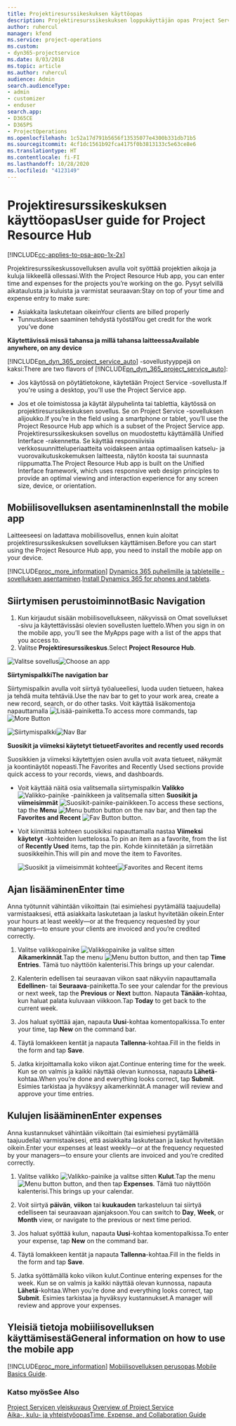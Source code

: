 ```yaml
---
title: Projektiresurssikeskuksen käyttöopas
description: Projektiresurssikeskuksen loppukäyttäjän opas Project Servicessä
author: ruhercul
manager: kfend
ms.service: project-operations
ms.custom:
- dyn365-projectservice
ms.date: 8/03/2018
ms.topic: article
ms.author: ruhercul
audience: Admin
search.audienceType:
- admin
- customizer
- enduser
search.app:
- D365CE
- D365PS
- ProjectOperations
ms.openlocfilehash: 1c52a17d791b5656f13535077e4300b331db71b5
ms.sourcegitcommit: 4cf1dc1561b92fca4175f0b3813133c5e63ce8e6
ms.translationtype: HT
ms.contentlocale: fi-FI
ms.lasthandoff: 10/28/2020
ms.locfileid: "4123149"
---
```

# <a name="user-guide-for-project-resource-hub"></a><span data-ttu-id="6e44b-103">Projektiresurssikeskuksen käyttöopas</span><span class="sxs-lookup"><span data-stu-id="6e44b-103">User guide for Project Resource Hub</span></span>

[!INCLUDE[cc-applies-to-psa-app-1x-2x](../includes/cc-applies-to-psa-app-1x-2x.md)]

<span data-ttu-id="6e44b-104">Projektiresurssikeskussovelluksen avulla voit syöttää projektien aikoja ja kuluja liikkeellä ollessasi.</span><span class="sxs-lookup"><span data-stu-id="6e44b-104">With the Project Resource Hub app, you can enter time and expenses for the projects you’re working on the go.</span></span> <span data-ttu-id="6e44b-105">Pysyt selvillä aikataulusta ja kuluista ja varmistat seuraavan:</span><span class="sxs-lookup"><span data-stu-id="6e44b-105">Stay on top of your time and expense entry to make sure:</span></span>

- <span data-ttu-id="6e44b-106">Asiakkaita laskutetaan oikein</span><span class="sxs-lookup"><span data-stu-id="6e44b-106">Your clients are billed properly</span></span>
- <span data-ttu-id="6e44b-107">Tunnustuksen saaminen tehdystä työstä</span><span class="sxs-lookup"><span data-stu-id="6e44b-107">You get credit for the work you’ve done</span></span>

<span data-ttu-id="6e44b-108">**Käytettävissä missä tahansa ja millä tahansa laitteessa**</span><span class="sxs-lookup"><span data-stu-id="6e44b-108">**Available anywhere, on any device**</span></span>

<span data-ttu-id="6e44b-109">[!INCLUDE[pn_dyn_365_project_service_auto](../includes/pn-dyn-365-project-service-auto.md)] -sovellustyyppejä on kaksi:</span><span class="sxs-lookup"><span data-stu-id="6e44b-109">There are two flavors of [!INCLUDE[pn_dyn_365_project_service_auto](../includes/pn-dyn-365-project-service-auto.md)]:</span></span> 

- <span data-ttu-id="6e44b-110">Jos käytössä on pöytätietokone, käytetään Project Service -sovellusta.</span><span class="sxs-lookup"><span data-stu-id="6e44b-110">If you're using a desktop, you'll use the Project Service app.</span></span> 

- <span data-ttu-id="6e44b-111">Jos et ole toimistossa ja käytät älypuhelinta tai tablettia, käytössä on projektiresurssikeskuksen sovellus. Se on Project Service -sovelluksen alijoukko.</span><span class="sxs-lookup"><span data-stu-id="6e44b-111">If you’re in the field using a smartphone or tablet, you’ll use the Project Resource Hub app which is a subset of the Project Service  app.</span></span> <span data-ttu-id="6e44b-112">Projektiresurssikeskuksen sovellus on muodostettu käyttämällä Unified Interface -rakennetta. Se käyttää responsiivisia verkkosuunnitteluperiaatteita voidakseen antaa optimaalisen katselu- ja vuorovaikutuskokemuksen laitteesta, näytön koosta tai suunnasta riippumatta.</span><span class="sxs-lookup"><span data-stu-id="6e44b-112">The Project Resource Hub app is built on the Unified Interface framework, which uses responsive web design principles to provide an optimal viewing and interaction experience for any screen size, device, or orientation.</span></span> 


## <a name="install-the-mobile-app"></a><span data-ttu-id="6e44b-113">Mobiilisovelluksen asentaminen</span><span class="sxs-lookup"><span data-stu-id="6e44b-113">Install the mobile app</span></span>
<span data-ttu-id="6e44b-114">Laitteeseesi on ladattava mobiilisovellus, ennen kuin aloitat projektiresurssikeskuksen sovelluksen käyttämisen.</span><span class="sxs-lookup"><span data-stu-id="6e44b-114">Before you can start using the Project Resource Hub app, you need to install the mobile app on your device.</span></span> 

[!INCLUDE[proc_more_information](../includes/proc-more-information.md)] <span data-ttu-id="6e44b-115">[Dynamics 365 puhelimille ja tableteille -sovelluksen asentaminen](https://docs.microsoft.com/dynamics365/mobile-app/install-dynamics-365-for-phones-and-tablets).</span><span class="sxs-lookup"><span data-stu-id="6e44b-115">[Install Dynamics 365 for phones and tablets](https://docs.microsoft.com/dynamics365/mobile-app/install-dynamics-365-for-phones-and-tablets).</span></span>

## <a name="basic-navigation"></a><span data-ttu-id="6e44b-116">Siirtymisen perustoiminnot</span><span class="sxs-lookup"><span data-stu-id="6e44b-116">Basic Navigation</span></span>
1.  <span data-ttu-id="6e44b-117">Kun kirjaudut sisään mobiilisovellukseen, näkyvissä on Omat sovellukset -sivu ja käytettävissäsi olevien sovellusten luettelo.</span><span class="sxs-lookup"><span data-stu-id="6e44b-117">When you sign in on the mobile app, you’ll see the MyApps page with a list of the apps that you access to.</span></span> 
2.  <span data-ttu-id="6e44b-118">Valitse **Projektiresurssikeskus**.</span><span class="sxs-lookup"><span data-stu-id="6e44b-118">Select **Project Resource Hub**.</span></span>

<span data-ttu-id="6e44b-119">![Valitse sovellus](media/chooseApp_1.png "Valitse sovellus")</span><span class="sxs-lookup"><span data-stu-id="6e44b-119">![Choose an app](media/chooseApp_1.png "Choose an app")</span></span>

<span data-ttu-id="6e44b-120">**Siirtymispalkki**</span><span class="sxs-lookup"><span data-stu-id="6e44b-120">**The navigation bar**</span></span>

<span data-ttu-id="6e44b-121">Siirtymispalkin avulla voit siirtyä työalueellesi, luoda uuden tietueen, hakea ja tehdä muita tehtäviä.</span><span class="sxs-lookup"><span data-stu-id="6e44b-121">Use the nav bar to get to your work area, create a new record, search, or do other tasks.</span></span> <span data-ttu-id="6e44b-122">Voit käyttää lisäkomentoja napauttamalla ![Lisää-painiketta](media/MoreButton.png "Lisää-painike").</span><span class="sxs-lookup"><span data-stu-id="6e44b-122">To access more commands, tap ![More Button](media/MoreButton.png "More Button")</span></span>

<span data-ttu-id="6e44b-123">![Siirtymispalkki](media/NavBar_2.png "Siirtymispalkki")</span><span class="sxs-lookup"><span data-stu-id="6e44b-123">![Nav Bar](media/NavBar_2.png "Nav Bar")</span></span>

<span data-ttu-id="6e44b-124">**Suosikit ja viimeksi käytetyt tietueet**</span><span class="sxs-lookup"><span data-stu-id="6e44b-124">**Favorites and recently used records**</span></span>

<span data-ttu-id="6e44b-125">Suosikkien ja viimeksi käytettyjen osien avulla voit avata tietueet, näkymät ja koontinäytöt nopeasti.</span><span class="sxs-lookup"><span data-stu-id="6e44b-125">The Favorites and Recently Used sections provide quick access to your records, views, and dashboards.</span></span> 

- <span data-ttu-id="6e44b-126">Voit käyttää näitä osia valitsemalla siirtymispalkin **Valikko** ![Valikko-painike](media/MenuButton.png "Valikkopainike") -painikkeen ja valitsemalla sitten **Suosikit ja viimeisimmät** ![Suosikit-painike](media/FavButton.png "Suosikkipainike")-painikkeen.</span><span class="sxs-lookup"><span data-stu-id="6e44b-126">To access these sections, tap the **Menu** ![Menu button](media/MenuButton.png "Menu button") button on the nav bar, and then tap the **Favorites and Recent** ![Fav Button](media/FavButton.png "Fav Button") button.</span></span>

- <span data-ttu-id="6e44b-127">Voit kiinnittää kohteen suosikiksi napauttamalla nastaa **Viimeksi käytetyt** -kohteiden luettelossa.</span><span class="sxs-lookup"><span data-stu-id="6e44b-127">To pin an item as a favorite, from the list of **Recently Used** items, tap the pin.</span></span> <span data-ttu-id="6e44b-128">Kohde kiinnitetään ja siirretään suosikkeihin.</span><span class="sxs-lookup"><span data-stu-id="6e44b-128">This will pin and move the item to Favorites.</span></span>

  <span data-ttu-id="6e44b-129">![Suosikit ja viimeisimmät kohteet](media/Favs_3.png "Suosikit ja viimeisimmät kohteet")</span><span class="sxs-lookup"><span data-stu-id="6e44b-129">![Favorites and Recent items](media/Favs_3.png "Favorites and Recent items")</span></span>
 
## <a name="enter-time"></a><span data-ttu-id="6e44b-130">Ajan lisääminen</span><span class="sxs-lookup"><span data-stu-id="6e44b-130">Enter time</span></span>
<span data-ttu-id="6e44b-131">Anna työtunnit vähintään viikoittain (tai esimiehesi pyytämällä taajuudella) varmistaaksesi, että asiakkaita laskutetaan ja laskut hyvitetään oikein.</span><span class="sxs-lookup"><span data-stu-id="6e44b-131">Enter your hours at least weekly—or at the frequency requested by your managers—to ensure your clients are invoiced and you’re credited correctly.</span></span>

1. <span data-ttu-id="6e44b-132">Valitse valikkopainike ![Valikkopainike](media/MenuButton.png "Valikkopainike") ja valitse sitten **Aikamerkinnät**.</span><span class="sxs-lookup"><span data-stu-id="6e44b-132">Tap the menu ![Menu button](media/MenuButton.png "Menu button") button, and then tap **Time Entries**.</span></span> <span data-ttu-id="6e44b-133">Tämä tuo näyttöön kalenterisi.</span><span class="sxs-lookup"><span data-stu-id="6e44b-133">This brings up your calendar.</span></span>

2. <span data-ttu-id="6e44b-134">Kalenterin edellisen tai seuraavan viikon saat näkyviin napauttamalla **Edellinen**- tai **Seuraava**-painiketta.</span><span class="sxs-lookup"><span data-stu-id="6e44b-134">To see your calendar for the previous or next week, tap the **Previous** or **Next** button.</span></span> <span data-ttu-id="6e44b-135">Napauta **Tänään**-kohtaa, kun haluat palata kuluvaan viikkoon.</span><span class="sxs-lookup"><span data-stu-id="6e44b-135">Tap **Today** to get back to the current week.</span></span>

3. <span data-ttu-id="6e44b-136">Jos haluat syöttää ajan, napauta **Uusi**-kohtaa komentopalkissa.</span><span class="sxs-lookup"><span data-stu-id="6e44b-136">To enter your time, tap **New** on the command bar.</span></span> 

4. <span data-ttu-id="6e44b-137">Täytä lomakkeen kentät ja napauta **Tallenna**-kohtaa.</span><span class="sxs-lookup"><span data-stu-id="6e44b-137">Fill in the fields in the form and tap **Save**.</span></span>

5. <span data-ttu-id="6e44b-138">Jatka kirjoittamalla koko viikon ajat.</span><span class="sxs-lookup"><span data-stu-id="6e44b-138">Continue entering time for the week.</span></span> <span data-ttu-id="6e44b-139">Kun se on valmis ja kaikki näyttää olevan kunnossa, napauta **Lähetä**-kohtaa.</span><span class="sxs-lookup"><span data-stu-id="6e44b-139">When you’re done and everything looks correct, tap **Submit**.</span></span> <span data-ttu-id="6e44b-140">Esimies tarkistaa ja hyväksyy aikamerkinnät.</span><span class="sxs-lookup"><span data-stu-id="6e44b-140">A manager will review and approve your time entries.</span></span>

## <a name="enter-expenses"></a><span data-ttu-id="6e44b-141">Kulujen lisääminen</span><span class="sxs-lookup"><span data-stu-id="6e44b-141">Enter expenses</span></span> 
<span data-ttu-id="6e44b-142">Anna kustannukset vähintään viikoittain (tai esimiehesi pyytämällä taajuudella) varmistaaksesi, että asiakkaita laskutetaan ja laskut hyvitetään oikein.</span><span class="sxs-lookup"><span data-stu-id="6e44b-142">Enter your expenses at least weekly—or at the frequency requested by your managers—to ensure your clients are invoiced and you’re credited correctly.</span></span>

1. <span data-ttu-id="6e44b-143">Valitse valikko ![Valikko-painike](media/MenuButton.png "Valikkopainike") ja valitse sitten **Kulut**.</span><span class="sxs-lookup"><span data-stu-id="6e44b-143">Tap the menu ![Menu button](media/MenuButton.png "Menu button") button, and then tap **Expenses**.</span></span> <span data-ttu-id="6e44b-144">Tämä tuo näyttöön kalenterisi.</span><span class="sxs-lookup"><span data-stu-id="6e44b-144">This brings up your calendar.</span></span>

2. <span data-ttu-id="6e44b-145">Voit siirtyä **päivän**, **viikon** tai **kuukauden** tarkasteluun tai siirtyä edelliseen tai seuraavaan ajanjaksoon.</span><span class="sxs-lookup"><span data-stu-id="6e44b-145">You can switch to **Day**, **Week**, or **Month** view, or navigate to the previous or next time period.</span></span> 

3. <span data-ttu-id="6e44b-146">Jos haluat syöttää kulun, napauta **Uusi**-kohtaa komentopalkissa.</span><span class="sxs-lookup"><span data-stu-id="6e44b-146">To enter your expense, tap **New** on the command bar.</span></span> 

4. <span data-ttu-id="6e44b-147">Täytä lomakkeen kentät ja napauta **Tallenna**-kohtaa.</span><span class="sxs-lookup"><span data-stu-id="6e44b-147">Fill in the fields in the form and tap **Save**.</span></span>

5. <span data-ttu-id="6e44b-148">Jatka syöttämällä koko viikon kulut.</span><span class="sxs-lookup"><span data-stu-id="6e44b-148">Continue entering expenses for the week.</span></span> <span data-ttu-id="6e44b-149">Kun se on valmis ja kaikki näyttää olevan kunnossa, napauta **Lähetä**-kohtaa.</span><span class="sxs-lookup"><span data-stu-id="6e44b-149">When you’re done and everything looks correct, tap **Submit**.</span></span> <span data-ttu-id="6e44b-150">Esimies tarkistaa ja hyväksyy kustannukset.</span><span class="sxs-lookup"><span data-stu-id="6e44b-150">A manager will review and approve your expenses.</span></span>

## <a name="general-information-on-how-to-use-the-mobile-app"></a><span data-ttu-id="6e44b-151">Yleisiä tietoja mobiilisovelluksen käyttämisestä</span><span class="sxs-lookup"><span data-stu-id="6e44b-151">General information on how to use the mobile app</span></span> 
[!INCLUDE[proc_more_information](../includes/proc-more-information.md)] <span data-ttu-id="6e44b-152">[Mobiilisovelluksen perusopas](https://docs.microsoft.com/dynamics365/mobile-app/dynamics-365-phones-tablets-users-guide).</span><span class="sxs-lookup"><span data-stu-id="6e44b-152">[Mobile Basics Guide](https://docs.microsoft.com/dynamics365/mobile-app/dynamics-365-phones-tablets-users-guide).</span></span>

### <a name="see-also"></a><span data-ttu-id="6e44b-153">Katso myös</span><span class="sxs-lookup"><span data-stu-id="6e44b-153">See Also</span></span>  
 <span data-ttu-id="6e44b-154">[Project Servicen yleiskuvaus](../psa/overview.md) </span><span class="sxs-lookup"><span data-stu-id="6e44b-154">[Overview of Project Service](../psa/overview.md) </span></span>  
 [<span data-ttu-id="6e44b-155">Aika-, kulu- ja yhteistyöopas</span><span class="sxs-lookup"><span data-stu-id="6e44b-155">Time, Expense, and Collaboration Guide</span></span>](../psa/time-expense-collaboration-guide.md)   
 
